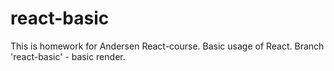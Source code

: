 # react-basic
This is homework for Andersen React-course.
Basic usage of React.
Branch 'react-basic' - basic render.
